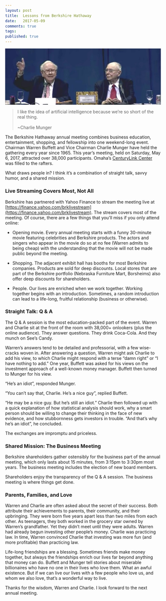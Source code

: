 ```yaml
---
layout: post
title:  Lessons from Berkshire Hathaway
date:   2017-05-09
comments: true
tags: 
published: true
---
```


<img src="/images/buffett_munger.jpg" align="center" alt="Warren Buffett and Charlie Munger" title="Warren Buffett and Charlie Munger">

>I like the idea of artificial intelligence because we’re so short of the real thing.
<br/>&nbsp;<br/>~Charlie Munger

The Berkshire Hathaway annual meeting combines business education, entertainment, shopping, and fellowship into one weekend-long event. Chairman Warren Buffett and Vice Chairman Charlie Munger have held the gathering every year since 1965. This year’s meeting, held on Saturday, May 6, 2017, attracted over 38,000 participants. Omaha’s [CenturyLink Center](http://www.centurylinkcenteromaha.com/ConventionCenter/ConventionCenterHome.aspx)  was filled to the rafters.

What draws people in? I think it’s a combination of straight talk, savvy humor, and a shared mission.

<!--more-->

### Live Streaming Covers Most, Not All

Berkshire has partnered with Yahoo Finance to stream the meeting live at [https://finance.yahoo.com/brklivestream](https://finance.yahoo.com/brklivestream). The stream covers most of the meeting. Of course, there are a few things that you’ll miss if you only attend online:

* Opening movie. Every annual meeting starts with a funny 30-minute movie featuring  celebrities and Berkshire products. The actors and singers who appear in the movie do so at no fee (Warren admits to being cheap) with the understanding that the movie will not be made public beyond the meeting. 

* Shopping. The adjacent exhibit hall has booths for most Berkshire companies. Products are sold for deep discounts. Local stores that are part of the Berkshire portfolio (Nebraska Furniture Mart, Borsheims) also offer deep discounts for shareholders.

* People. Our lives are enriched when we work together. Working together begins with an introduction. Sometimes, a random introduction can lead to a life-long, fruitful relationship (business or otherwise).

### Straight Talk: Q & A

The Q & A session is the most education-packed part of the event. Warren and Charlie sit at the front of the room with 38,000+ onlookers (plus the online audience). They answer questions. They drink Coca-Cola. And they munch on See’s Candy.

Warren’s answers tend to be detailed and professorial, with a few wise-cracks woven in. After answering a question, Warren might ask Charlie to add his view, to which Charlie might respond with a terse “damn right” or “I have nothing to add.” One year, Buffett was asked for his views on the investment approach of a well-known money manager. Buffett then turned to Munger for his view.

“He’s an idiot”, responded Munger.

“You can’t say that, Charlie. He’s a nice guy”, replied Buffett.

“He may be a nice guy. But he’s still an idiot.” Charlie then followed up with a quick explanation of how statistical analysis should work, why a smart person should be willing to change their thinking in the face of new evidence, and how stubbornness gets investors in trouble. “And that’s why he’s an idiot”, he concluded.

The exchanges are impromptu and priceless.

### Shared Mission: The Business Meeting

Berkshire shareholders gather ostensibly for the business part of the annual meeting, which only lasts about 15 minutes, from 3:15pm to 3:30pm most years. The business meeting includes the election of new board members.

Shareholders enjoy the transparency of the Q & A session. The business meeting is where things get done. 

### Parents, Families, and Love

Warren and Charlie are often asked about the secret of their success. Both attribute their achievements to parents, their community, and their upbringing. They were born five years apart less than two miles from each other. As teenagers, they both worked in the grocery star owned by Warren’s grandfather. Yet they didn’t meet until they were adults. Warren had already begun investing other people’s money. Charlie was practicing law. In time, Warren convinced Charlie that investing was more fun (and more profitable) than practicing law.

Life-long friendships are a blessing. Sometimes friends make money together, but always the friendships enrich our lives far beyond anything that money can do. Buffett and Munger tell stories about miserable billionaires who have no one in their lives who love them. What an awful existence. But if we can live our lives with a few people who love us, and whom we also love, that’s a wonderful way to live.

Thanks for the wisdom, Warren and Charlie. I look forward to the next annual meeting.
